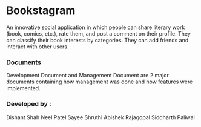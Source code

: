 # Bookstagram
An innovative social application in which people can share literary work (book, comics, etc.), rate them, and post a comment on their profile. They can classify their book interests by categories. They can add friends and interact with other users. 

### Documents
Development Document and Management Document are 2 major documents containing how management was done and how features were implemented. 

### Developed by : 
Dishant Shah
Neel Patel
Sayee Shruthi
Abishek Rajagopal
Siddharth Paliwal

